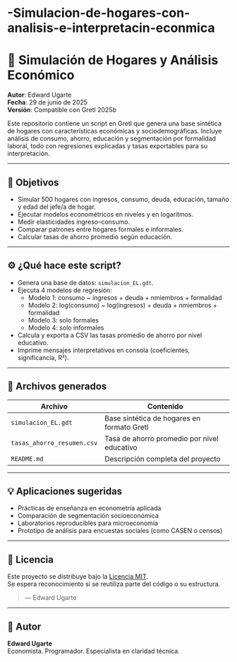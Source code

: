 # -Simulacion-de-hogares-con-analisis-e-interpretacin-econmica
# 🏡 Simulación de Hogares y Análisis Económico

**Autor**: Edward Ugarte  
**Fecha**: 29 de junio de 2025  
**Versión**: Compatible con Gretl 2025b

Este repositorio contiene un script en Gretl que genera una base sintética de hogares con características económicas y sociodemográficas. Incluye análisis de consumo, ahorro, educación y segmentación por formalidad laboral, todo con regresiones explicadas y tasas exportables para su interpretación.

---

## 🎯 Objetivos

- Simular 500 hogares con ingresos, consumo, deuda, educación, tamaño y edad del jefe/a de hogar.
- Ejecutar modelos econométricos en niveles y en logaritmos.
- Medir elasticidades ingreso–consumo.
- Comparar patrones entre hogares formales e informales.
- Calcular tasas de ahorro promedio según educación.

---

## ⚙️ ¿Qué hace este script?

- Genera una base de datos: `simulacion_EL.gdt`.
- Ejecuta 4 modelos de regresión:
  - Modelo 1: consumo ~ ingresos + deuda + nmiembros + formalidad
  - Modelo 2: log(consumo) ~ log(ingresos) + deuda + nmiembros + formalidad
  - Modelo 3: solo formales
  - Modelo 4: solo informales
- Calcula y exporta a CSV las tasas promedio de ahorro por nivel educativo.
- Imprime mensajes interpretativos en consola (coeficientes, significancia, R²).

---

## 📁 Archivos generados

| Archivo                       | Contenido                                       |
|------------------------------|--------------------------------------------------|
| `simulacion_EL.gdt`          | Base sintética de hogares en formato Gretl      |
| `tasas_ahorro_resumen.csv`   | Tasa de ahorro promedio por nivel educativo     |
| `README.md`                  | Descripción completa del proyecto                |

---

## 💡 Aplicaciones sugeridas

- Prácticas de enseñanza en econometría aplicada
- Comparación de segmentación socioeconómica
- Laboratorios reproducibles para microeconomía
- Prototipo de análisis para encuestas sociales (como CASEN o censos)

---

## 📄 Licencia

Este proyecto se distribuye bajo la [Licencia MIT](LICENSE).  
Se espera reconocimiento si se reutiliza parte del código o su estructura.


> — Edward Ugarte

---

## 👤 Autor

**Edward Ugarte**  
Economista. Programador. Especialista en claridad técnica.  
